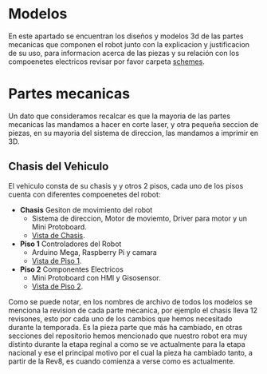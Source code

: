 Modelos 
===
En este apartado se encuentran los diseños y modelos 3d de las partes mecanicas que componen el robot junto con la explicacion y justificacion de su uso, para informacion acerca de las piezas y su relación con los compoenetes electricos revisar por favor carpeta [schemes](/schemes/README.md).

Partes mecanicas
===
Un dato que consideramos recalcar es que la mayoria de las partes mecanicas las mandamos a hacer en corte laser, y otra pequeña seccion de piezas, en su mayoria del sistema de direccion, las mandamos a imprimir en 3D.

## Chasis del Vehiculo
El vehiculo consta de su chasis y y otros 2 pisos, cada uno de los pisos cuenta con diferentes compoenetes del robot:
- **Chasis** Gesiton de movimiento del robot
  - Sistema de direccion, Motor de moviemto, Driver para motor y un Mini Protoboard.
  - [Vista de Chasis](/models/S25_Chasis_Rev12.STL).
- **Piso 1** Controladores del Robot
  - Arduino Mega, Raspberry Pi y camara
  - [Vista de Piso 1](/models/S25_BS_Rev6.STL).
- **Piso 2** Componentes Electricos
  - Mini Protoboard con HMI y Gisosensor.
  - [Vista de Piso 2](/models/S25_Piso3_Rev1.STL).
 
Como se puede notar, en los nombres de archivo de todos los modelos se menciona la revision de cada parte mecanica, por ejemplo el chasis lleva 12 revisones, esto por cada uno de los cambios que hemos necesitado durante la temporada. Es la pieza parte que más ha cambiado, en otras secciones del repositorio hemos mencionado que nuestro robot era muy distinto durante la etapa reginal a como se ve actualmente para la etapa nacional y ese el principal motivo por el cual la pieza ha cambiado tanto, a partir de la Rev8, es cuando comienza a verse como es actualmente.


